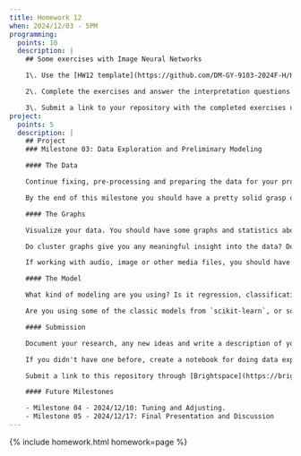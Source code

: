 ```yaml
---
title: Homework 12
when: 2024/12/03 - 5PM
programming:
  points: 10
  description: |
    ## Some exercises with Image Neural Networks

    1\. Use the [HW12 template](https://github.com/DM-GY-9103-2024F-H/HW12) to start a repository in your organization's GitHub space. It should be named HW10. Open the notebook file using GitHub Codespaces to continue the exercises.

    2\. Complete the exercises and answer the interpretation questions in the notebook.

    3\. Submit a link to your repository with the completed exercises using [Brightspace](https://brightspace.nyu.edu/d2l/home/407565).
project:
  points: 5
  description: |
    ## Project
    ### Milestone 03: Data Exploration and Preliminary Modeling

    #### The Data

    Continue fixing, pre-processing and preparing the data for your project.

    By the end of this milestone you should have a pretty solid grasp of the data that you're working with, and it should be going into `DataFrame` or `Tensor` objects without errors about missing data or `NaN` values.

    #### The Graphs

    Visualize your data. You should have some graphs and statistics about the distribution of your data and its features.

    Do cluster graphs give you any meaningful insight into the data? Does PCA?

    If working with audio, image or other media files, you should have some color histograms or `FFT` plots.

    #### The Model

    What kind of modeling are you using? Is it regression, classification, generative or something else for exploration/visualization?

    Are you using some of the classic models from `scikit-learn`, or something with Neural Networks and `PyTorch`? Is it something very different from what we saw in class?

    #### Submission

    Document your research, any new ideas and write a description of your data in your `Project` repository on GitHub. Use the same repository as Milestones 01 and 02.

    If you didn't have one before, create a notebook for doing data exploration and include that in the repository as well. Use the same notebook or create a new one to start doing experimental modeling with the data.

    Submit a link to this repository through [Brightspace](https://brightspace.nyu.edu/d2l/home/407565).

    #### Future Milestones

    - Milestone 04 - 2024/12/10: Tuning and Adjusting.
    - Milestone 05 - 2024/12/17: Final Presentation and Discussion
---
```

{% include homework.html homework=page %}
